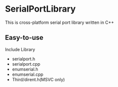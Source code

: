 # SerialPortLibrary
This is cross-platform serial port library written in C++ 
</br>

## Easy-to-use
Include Library
* serialport.h
* serialport.cpp
* enumserial.h
* enumserial.cpp
* Third/dirent.h(MSVC only)
